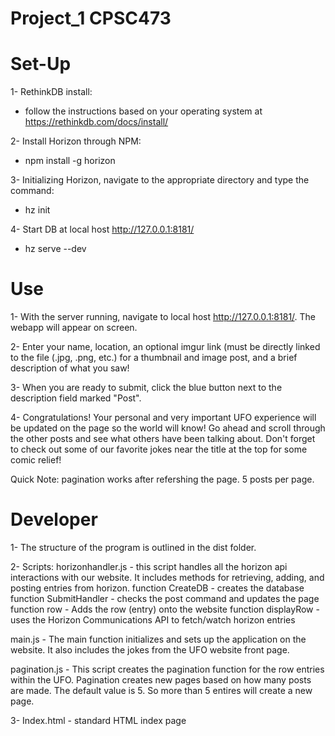 # Project_1 CPSC473
# Set-Up

1- RethinkDB install: <br>
+ follow the instructions based on your operating system at <br>
   https://rethinkdb.com/docs/install/

2- Install Horizon through NPM: <br>
 +    npm install -g horizon

3- Initializing Horizon, navigate to the appropriate directory and type the command: <br>
 +  hz init
 


4- Start DB at local host http://127.0.0.1:8181/ <br>
 +  hz serve --dev
    
# Use

1- With the server running, navigate to local host http://127.0.0.1:8181/. The webapp will appear on screen.

2- Enter your name, location, an optional imgur link (must be directly linked to the file (.jpg, .png, etc.) for a thumbnail and image post, and a brief description of what you saw!

3- When you are ready to submit, click the blue button next to the description field marked "Post".

4- Congratulations! Your personal and very important UFO experience will be updated on the page so the world will know! Go
   ahead and scroll through the other posts and see what others have been talking about. Don't forget to check out some of
   our favorite jokes near the title at the top for some comic relief!

Quick Note: pagination works after refershing the page. 5 posts per page. 

# Developer

1- The structure of the program is outlined in the dist folder. 

2- Scripts: 
   horizonhandler.js - this script handles all the horizon api interactions with our website. It includes methods for retrieving, adding, and posting entries from horizon. 
      function CreateDB - creates the database 
      function SubmitHandler - checks the post command and updates the page
      function row - Adds the row (entry) onto the website 
      function displayRow - uses the Horizon Communications API to fetch/watch horizon entries 
   
   main.js - The main function initializes and sets up the application on the website. It also includes the jokes from the UFO website front page. 
   
   pagination.js - This script creates the pagination function for the row entries within the UFO. Pagination creates new pages based on how many posts are made. The default value is 5. So more than 5 entires will create a new page. 
   
3- Index.html - standard HTML index page 



